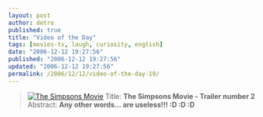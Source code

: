 ```yaml
---
layout: post
author: detro
published: true
title: "Video of the Day"
tags: [movies-tv, laugh, curiosity, english]
date: "2006-12-12 19:27:56"
published: "2006-12-12 19:27:56"
updated: "2006-12-12 19:27:56"
permalink: /2006/12/12/video-of-the-day-19/
---
```


<blockquote><a href="http://www.foxfilm.at/trailer/simpsonstrailerII.wmv"><img src="http://static.blogo.it/cineblog/simpsonthemovie_01_01.jpg" alt="The Simpsons Movie" /></a>
Title: <strong>The Simpsons Movie - Trailer number 2</strong>
Abstract: <strong>Any other words... are useless!!! :D :D :D</strong>
</blockquote>
